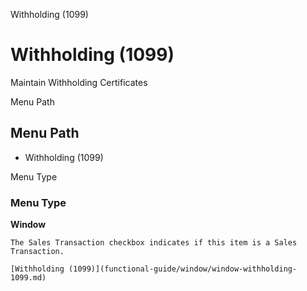 
Withholding (1099)
# Withholding (1099)


Maintain Withholding Certificates

Menu Path
## Menu Path



- Withholding (1099)

Menu Type
### Menu Type

**Window**

```
The Sales Transaction checkbox indicates if this item is a Sales Transaction.
```

```
[Withholding (1099)](functional-guide/window/window-withholding-1099.md)
```